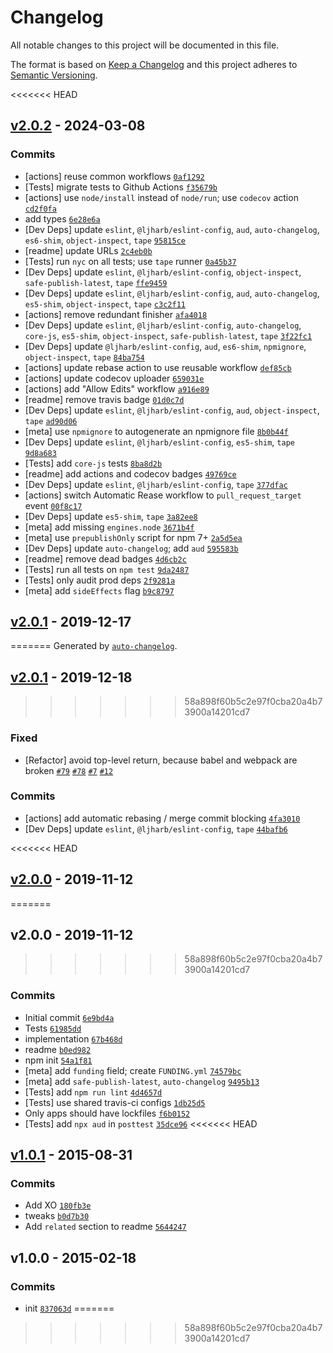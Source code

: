 # Changelog

All notable changes to this project will be documented in this file.

The format is based on [Keep a Changelog](https://keepachangelog.com/en/1.0.0/)
and this project adheres to [Semantic Versioning](https://semver.org/spec/v2.0.0.html).

<<<<<<< HEAD
## [v2.0.2](https://github.com/inspect-js/is-weakmap/compare/v2.0.1...v2.0.2) - 2024-03-08

### Commits

- [actions] reuse common workflows [`0af1292`](https://github.com/inspect-js/is-weakmap/commit/0af1292f196cb1192acd4cea1b2eef00267a7e35)
- [Tests] migrate tests to Github Actions [`f35679b`](https://github.com/inspect-js/is-weakmap/commit/f35679bad4f11be0b6e46aae85cbcab14d8a107e)
- [actions] use `node/install` instead of `node/run`; use `codecov` action [`cd2f0fa`](https://github.com/inspect-js/is-weakmap/commit/cd2f0fa90293650cfdad8b933f976445071b34c9)
- add types [`6e28e6a`](https://github.com/inspect-js/is-weakmap/commit/6e28e6ab76e9227aefdf39049f261873e5b391b6)
- [Dev Deps] update `eslint`, `@ljharb/eslint-config`, `aud`, `auto-changelog`, `es6-shim`, `object-inspect`, `tape` [`95815ce`](https://github.com/inspect-js/is-weakmap/commit/95815ce0e51ce37fa799314828ad87e73a08b37d)
- [readme] update URLs [`2c4eb0b`](https://github.com/inspect-js/is-weakmap/commit/2c4eb0bec14e5015da378a8b6547b2740d7bcff3)
- [Tests] run `nyc` on all tests; use `tape` runner [`0a45b37`](https://github.com/inspect-js/is-weakmap/commit/0a45b37a18afc28476e39f9fdf0fb42c78a1ff4c)
- [Dev Deps] update `eslint`, `@ljharb/eslint-config`, `object-inspect`, `safe-publish-latest`, `tape` [`ffe9459`](https://github.com/inspect-js/is-weakmap/commit/ffe945997accbae9583f76bd695559b0ba50274d)
- [Dev Deps] update `eslint`, `@ljharb/eslint-config`, `aud`, `auto-changelog`, `es5-shim`, `object-inspect`, `tape` [`c3c2f11`](https://github.com/inspect-js/is-weakmap/commit/c3c2f1176078dedf5138b7928b539c3a26e72685)
- [actions] remove redundant finisher [`afa4018`](https://github.com/inspect-js/is-weakmap/commit/afa4018a6759b7c603c7c104a8035295ea6eb2eb)
- [Dev Deps] update `eslint`, `@ljharb/eslint-config`, `auto-changelog`, `core-js`, `es5-shim`, `object-inspect`, `safe-publish-latest`, `tape` [`3f22fc1`](https://github.com/inspect-js/is-weakmap/commit/3f22fc126fc442c020858266af7c46a741638e62)
- [Dev Deps] update `@ljharb/eslint-config`, `aud`, `es6-shim`, `npmignore`, `object-inspect`, `tape` [`84ba754`](https://github.com/inspect-js/is-weakmap/commit/84ba7549ce1ef2f01d4aae6436b821c52fe49b22)
- [actions] update rebase action to use reusable workflow [`def85cb`](https://github.com/inspect-js/is-weakmap/commit/def85cb49bff74528f5e13610ca8b823fbb02aae)
- [actions] update codecov uploader [`659031e`](https://github.com/inspect-js/is-weakmap/commit/659031e04714fe5a0225501a6f2589d8fae0d046)
- [actions] add "Allow Edits" workflow [`a916e89`](https://github.com/inspect-js/is-weakmap/commit/a916e8952f0ac5091704ce8fd3e7dfd3c265c2e1)
- [readme] remove travis badge [`01d0c7d`](https://github.com/inspect-js/is-weakmap/commit/01d0c7d19354ac73968be67290b81becfff428cf)
- [Dev Deps] update `eslint`, `@ljharb/eslint-config`, `aud`, `object-inspect`, `tape` [`ad90d06`](https://github.com/inspect-js/is-weakmap/commit/ad90d063213d305a6c8226f5a45d8991f74eb10a)
- [meta] use `npmignore` to autogenerate an npmignore file [`8b0b44f`](https://github.com/inspect-js/is-weakmap/commit/8b0b44f77be97b3c6c09c1ff7464a23774dd9ee6)
- [Dev Deps] update `eslint`, `@ljharb/eslint-config`, `es5-shim`, `tape` [`9d8a683`](https://github.com/inspect-js/is-weakmap/commit/9d8a683d23d755fe6d55364d0c7ebee65af572de)
- [Tests] add `core-js` tests [`8ba8d2b`](https://github.com/inspect-js/is-weakmap/commit/8ba8d2b07b126b5c87a2ba837984337cde9e9ab9)
- [readme] add actions and codecov badges [`49769ce`](https://github.com/inspect-js/is-weakmap/commit/49769ce6e57edb6a1461b4c786ca3ef7609a7972)
- [Dev Deps] update `eslint`, `@ljharb/eslint-config`, `tape` [`377dfac`](https://github.com/inspect-js/is-weakmap/commit/377dfac3dfc0ad193a45d1d2bd13c1e5f00194f8)
- [actions] switch Automatic Rease workflow to `pull_request_target` event [`00f8c17`](https://github.com/inspect-js/is-weakmap/commit/00f8c172d18c929dc6a5b43fe1854a7742200432)
- [Dev Deps] update `es5-shim`, `tape` [`3a82ee8`](https://github.com/inspect-js/is-weakmap/commit/3a82ee8aff1d5f3c450edac1d4c96d824918d42c)
- [meta] add missing `engines.node` [`3671b4f`](https://github.com/inspect-js/is-weakmap/commit/3671b4f0b2f07d03c447d2297807c17bbbaf313e)
- [meta] use `prepublishOnly` script for npm 7+ [`2a5d5ea`](https://github.com/inspect-js/is-weakmap/commit/2a5d5ea541d3a25667a549fbdc95f7969791c7ba)
- [Dev Deps] update `auto-changelog`; add `aud` [`595583b`](https://github.com/inspect-js/is-weakmap/commit/595583b5a1383ab3768038f8532d87e85d7fa1f2)
- [readme] remove dead badges [`4d6cb2c`](https://github.com/inspect-js/is-weakmap/commit/4d6cb2cc35abd931e52abc4bc915eafc9d6f74b9)
- [Tests] run all tests on `npm test` [`9da2487`](https://github.com/inspect-js/is-weakmap/commit/9da24874b64807159d1f80add60804ccf32ac84a)
- [Tests] only audit prod deps [`2f9281a`](https://github.com/inspect-js/is-weakmap/commit/2f9281aa6fc26b15353515a089f2a312cf48b081)
- [meta] add `sideEffects` flag [`b9c8797`](https://github.com/inspect-js/is-weakmap/commit/b9c87974922c16768f1cf11bf450ca7d5dc55ef9)

## [v2.0.1](https://github.com/inspect-js/is-weakmap/compare/v2.0.0...v2.0.1) - 2019-12-17
=======
Generated by [`auto-changelog`](https://github.com/CookPete/auto-changelog).

## [v2.0.1](https://github.com/inspect-js/is-weakmap/compare/v2.0.0...v2.0.1) - 2019-12-18
>>>>>>> 58a898f60b5c2e97f0cba20a4b73900a14201cd7

### Fixed

- [Refactor] avoid top-level return, because babel and webpack are broken [`#79`](https://github.com/inspect-js/node-deep-equal/issues/79) [`#78`](https://github.com/inspect-js/node-deep-equal/issues/78) [`#7`](https://github.com/es-shims/Promise.allSettled/issues/7) [`#12`](https://github.com/airbnb/js-shims/issues/12)

### Commits

- [actions] add automatic rebasing / merge commit blocking [`4fa3010`](https://github.com/inspect-js/is-weakmap/commit/4fa301026787589c5a061072fda64b11d65bda18)
- [Dev Deps] update `eslint`, `@ljharb/eslint-config`, `tape` [`44bafb6`](https://github.com/inspect-js/is-weakmap/commit/44bafb65829d687fcf8205d0c451cc407d96463c)

<<<<<<< HEAD
## [v2.0.0](https://github.com/inspect-js/is-weakmap/compare/v1.0.1...v2.0.0) - 2019-11-12
=======
## v2.0.0 - 2019-11-12
>>>>>>> 58a898f60b5c2e97f0cba20a4b73900a14201cd7

### Commits

- Initial commit [`6e9bd4a`](https://github.com/inspect-js/is-weakmap/commit/6e9bd4a0d61deadbf40d9875033ebdf430924236)
- Tests [`61985dd`](https://github.com/inspect-js/is-weakmap/commit/61985ddf042687f2c6d8c884200f576e9cc0f29d)
- implementation [`67b468d`](https://github.com/inspect-js/is-weakmap/commit/67b468db3390671c14ad656d3489e7422151b2bf)
- readme [`b0ed982`](https://github.com/inspect-js/is-weakmap/commit/b0ed9826547c25cfe2ed0c6e1258d407cb76e6f4)
- npm init [`54a1f81`](https://github.com/inspect-js/is-weakmap/commit/54a1f815702bde057a83d6bc0d69816c3644d698)
- [meta] add `funding` field; create `FUNDING.yml` [`74579bc`](https://github.com/inspect-js/is-weakmap/commit/74579bc96345f9d15392b384d765204f398fb3c3)
- [meta] add `safe-publish-latest`, `auto-changelog` [`9495b13`](https://github.com/inspect-js/is-weakmap/commit/9495b13cea989c344fbb5747f1471feb24f35959)
- [Tests] add `npm run lint` [`4d4657d`](https://github.com/inspect-js/is-weakmap/commit/4d4657d396ec9e2b6625b937fcc8794bd5583fd3)
- [Tests] use shared travis-ci configs [`1db25d5`](https://github.com/inspect-js/is-weakmap/commit/1db25d515fa042c39828c3cbfac65667722a679b)
- Only apps should have lockfiles [`f6b0152`](https://github.com/inspect-js/is-weakmap/commit/f6b015293a4702c9cb7672a364d725ae6cc8bca8)
- [Tests] add `npx aud` in `posttest` [`35dce96`](https://github.com/inspect-js/is-weakmap/commit/35dce964f73ef11237d12b0759468526e0e628a2)
<<<<<<< HEAD

## [v1.0.1](https://github.com/inspect-js/is-weakmap/compare/v1.0.0...v1.0.1) - 2015-08-31

### Commits

- Add XO [`180fb3e`](https://github.com/inspect-js/is-weakmap/commit/180fb3edf1ab1a2a449bdf5fae5911115d804f44)
- tweaks [`b0d7b30`](https://github.com/inspect-js/is-weakmap/commit/b0d7b307d191513ee6fae80dda81db4bfe9ace00)
- Add `related` section to readme [`5644247`](https://github.com/inspect-js/is-weakmap/commit/5644247240a74bc19ea2791f0b609a98a4af5f9f)

## v1.0.0 - 2015-02-18

### Commits

- init [`837063d`](https://github.com/inspect-js/is-weakmap/commit/837063d1ac83ce194eda9135562113c035df4346)
=======
>>>>>>> 58a898f60b5c2e97f0cba20a4b73900a14201cd7
